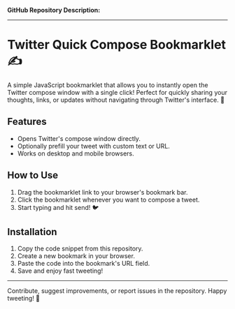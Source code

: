**GitHub Repository Description:**

---

# Twitter Quick Compose Bookmarklet ✍️

A simple JavaScript bookmarklet that allows you to instantly open the Twitter compose window with a single click! Perfect for quickly sharing your thoughts, links, or updates without navigating through Twitter's interface. 🚀

## Features
- Opens Twitter's compose window directly.
- Optionally prefill your tweet with custom text or URL.
- Works on desktop and mobile browsers.

## How to Use
1. Drag the bookmarklet link to your browser's bookmark bar.
2. Click the bookmarklet whenever you want to compose a tweet.
3. Start typing and hit send! 🐦

## Installation
1. Copy the code snippet from this repository.
2. Create a new bookmark in your browser.
3. Paste the code into the bookmark's URL field.
4. Save and enjoy fast tweeting!

---

Contribute, suggest improvements, or report issues in the repository. Happy tweeting! 🎉

